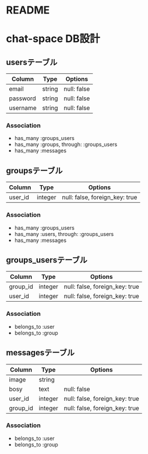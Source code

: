 # README
# chat-space DB設計
## usersテーブル
|Column|Type|Options|
|------|----|-------|
|email|string|null: false|
|password|string|null: false|
|username|string|null: false|
### Association
- has_many :groups_users
- has_many :groups,  through:  :groups_users
- has_many :messages


## groupsテーブル
|Column|Type|Options|
|------|----|-------|
|user_id|integer|null: false, foreign_key: true|
### Association
- has_many :groups_users
- has_many :users,  through:  :groups_users
- has_many :messages


## groups_usersテーブル
|Column|Type|Options|
|------|----|-------|
|group_id|integer|null: false, foreign_key: true|
|user_id|integer|null: false, foreign_key: true|
### Association
- belongs_to :user
- belongs_to :group


## messagesテーブル
|Column|Type|Options|
|------|----|-------|
|image|string|
|bosy|text|null: false|
|user_id|integer|null: false, foreign_key: true|
|group_id|integer|null: false, foreign_key: true|
### Association
- belongs_to :user
- belongs_to :group